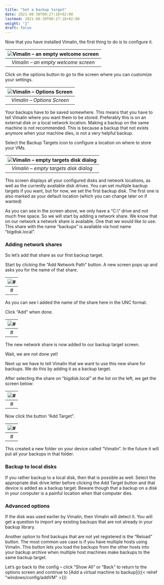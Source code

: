 ```yaml
---
title: "Set a backup target"
date: 2021-08-30T00:27:18+02:00
lastmod: 2021-08-30T00:27:18+02:00
weight: "1"
draft: false
---
```


Now that you have installed Vimalin, the first thing to do is to configure it.

| ![Vimalin – an empty welcome screen](/images/Vimalin-full-size.png "Vimalin – an empty welcome screen")
|:--:|
| *Vimalin – an empty welcome screen* |

Click on the options button to go to the screen where you can customize your settings.

| ![Vimalin – Options Screen](/images/Vimalin-full-size.png "Vimalin – Options Screen")
|:--:|
| *Vimalin – Options Screen* |

Your backups have to be saved somewhere. This means that you have to tell Vimalin where you want them to be stored. Preferably this is on an external disk or a local network location. Making a backup on the same machine is not recommended. This is because a backup that not exists anymore when your machine dies, is not a very helpful backup.

Select the Backup Targets icon to configure a location on where to store your VMs.

| ![Vimalin – empty targets disk dialog](/images/Vimalin-full-size.png "Vimalin – empty targets disk dialog")
|:--:|
| *Vimalin – empty targets disk dialog* |

This screen displays all your configured disks and network locations, as well as the currently available disk drives. You can set multiple backup targets if you want, but for now, we set the first backup disk. The first one is also marked as your default location (which you can change later on if wanted)

As you can see in the screen above, we only have a “C:\” drive and not much free space. So we will start by adding a network share. We know that on our network a network share is available. One that we would like to use. This share with the name “backups” is available via host name “bigdisk.local”.

### Adding network shares

So let’s add that share as our first backup target.

Start by clicking the “Add Network Path” button. A new screen pops up and asks you for the name of that share.

| ![#](/images/Vimalin-full-size.png "#")
|:--:|
| *#* |

As you can see I added the name of the share here in the UNC format.

Click “Add” when done.

| ![#](/images/Vimalin-full-size.png "#")
|:--:|
| *#* |

The new network share is now added to our backup target screen.

Wait, we are not done yet!

Next up we have to tell Vimalin that we want to use this new share for backups. We do this by adding it as a backup target.

After selecting the share on “bigdisk.local” at the list on the left, we get the screen below:

| ![#](/images/Vimalin-full-size.png "#")
|:--:|
| *#* |

Now click the button “Add Target”.

| ![#](/images/Vimalin-full-size.png "#")
|:--:|
| *#* |

This created a new folder on your device called “Vimalin”. In the future it will put all your backups in that folder.

### Backup to local disks
If you rather backup to a local disk, then that is possible as well. Select the appropriate disk drive letter before clicking the Add Target button and that device is added as a backup target. Beware though that a backup on a disk in your computer is a painful location when that computer dies.

### Advanced options
If the disk was used earlier by Vimalin, then Vimalin will detect it. You will get a question to import any existing backups that are not already in your backup library.

Another option to find backups that are not yet registered is the “Reload” button. The most common use case is if you have multiple hosts using Vimalin. This button lets you load the backups from the other hosts into your backup archive when multiple host machines make backups to the same backup target.

Let’s go back to the config – click “Show All” or “Back” to return to the options screen and continue to [Add a virtual machine to backup]({{< relref "windows/config/addVM" >}})


